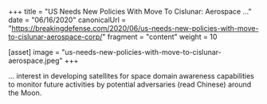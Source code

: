 +++
title = "US Needs New Policies With Move To Cislunar: Aerospace ..."
date = "06/16/2020"
canonicalUrl = "https://breakingdefense.com/2020/06/us-needs-new-policies-with-move-to-cislunar-aerospace-corp/"
fragment = "content"
weight = 10

[asset]
    image = "us-needs-new-policies-with-move-to-cislunar-aerospace.jpeg"
+++

... interest in developing satellites for space domain awareness 
capabilities to monitor future activities by potential adversaries (read 
Chinese) around the Moon.
